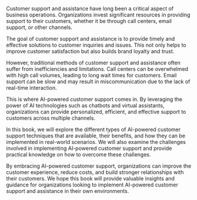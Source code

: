 
Customer support and assistance have long been a critical aspect of business operations. Organizations invest significant resources in providing support to their customers, whether it be through call centers, email support, or other channels.

The goal of customer support and assistance is to provide timely and effective solutions to customer inquiries and issues. This not only helps to improve customer satisfaction but also builds brand loyalty and trust.

However, traditional methods of customer support and assistance often suffer from inefficiencies and limitations. Call centers can be overwhelmed with high call volumes, leading to long wait times for customers. Email support can be slow and may result in miscommunication due to the lack of real-time interaction.

This is where AI-powered customer support comes in. By leveraging the power of AI technologies such as chatbots and virtual assistants, organizations can provide personalized, efficient, and effective support to customers across multiple channels.

In this book, we will explore the different types of AI-powered customer support techniques that are available, their benefits, and how they can be implemented in real-world scenarios. We will also examine the challenges involved in implementing AI-powered customer support and provide practical knowledge on how to overcome these challenges.

By embracing AI-powered customer support, organizations can improve the customer experience, reduce costs, and build stronger relationships with their customers. We hope this book will provide valuable insights and guidance for organizations looking to implement AI-powered customer support and assistance in their own environments.
